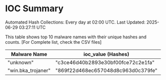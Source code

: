 # IOC Summary

Automated Hash Collections: Every day at 02:00 UTC. Last Updated: 2025-06-29 03:27:11 UTC

This table shows top 10 malware names with their unique hashes and counts. [For Complete list, check the CSV files]

| Malware Name | ioc_value (Hashes) | Count |
|--------------|--------------------|-------|
|  "unknown" |  "c3ce46d40b2893e30bf00fce72c2e1fa" | 1 |
|  "win.bka_trojaner" |  "869f22d468ec657048d8c963d0c379fe" | 1 |
